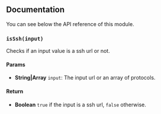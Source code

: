 Documentation
-------------

You can see below the API reference of this module.

### `isSsh(input)`

Checks if an input value is a ssh url or not.

#### Params

-   **String|Array** `input`: The input url or an array of protocols.

#### Return

-   **Boolean** `true` if the input is a ssh url, `false` otherwise.

